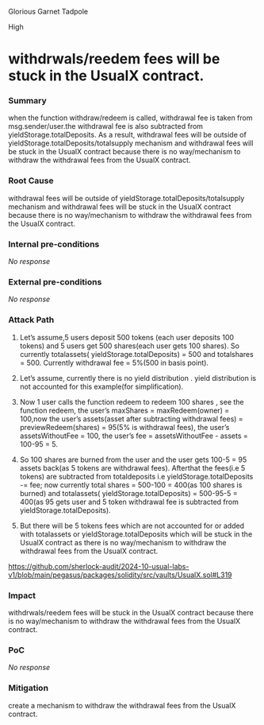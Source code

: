 Glorious Garnet Tadpole

High

# withdrwals/reedem fees will be stuck in the UsualX contract.

### Summary

when the function withdraw/redeem is called, withdrawal fee is taken from msg.sender/user.the withdrawal fee is also subtracted from  yieldStorage.totalDeposits. As a result, withdrawal fees will be outside of  yieldStorage.totalDeposits/totalsupply mechanism and withdrawal fees will be stuck in the UsualX contract because  there is no way/mechanism to withdraw the withdrawal fees from the UsualX contract.


### Root Cause

withdrawal fees will be outside of  yieldStorage.totalDeposits/totalsupply mechanism and withdrawal fees will be stuck in the UsualX contract because  there is no way/mechanism to withdraw the withdrawal fees from the UsualX contract.

### Internal pre-conditions

_No response_

### External pre-conditions

_No response_

### Attack Path

1. Let’s assume,5 users deposit 500 tokens (each user deposits 100 tokens) and 5 users get 500 shares(each user gets 100 shares). So currently totalassets( yieldStorage.totalDeposits) = 500 and totalshares = 500. Currently withdrawal fee = 5%(500 in basis point).
 
2. Let’s assume, currently there is no yield distribution . yield distribution is not accounted for this example(for simplification). 
 
3. Now 1 user calls the function redeem to redeem 100 shares , see the function redeem, the user’s maxShares = maxRedeem(owner) = 100,now the user’s assets(asset after subtracting withdrawal fees) = previewRedeem(shares) = 95(5% is withdrawal fees), the user’s  assetsWithoutFee = 100, the user’s fee = assetsWithoutFee - assets = 100-95 = 5.
 
4. So 100 shares are burned from the user and the user gets 100-5 = 95 assets back(as 5 tokens are withdrawal fees).   Afterthat the fees(i.e 5 tokens) are subtracted from totaldeposits i.e yieldStorage.totalDeposits -= fee; now currently total shares = 500-100 = 400(as 100 shares is burned) and totalassets( yieldStorage.totalDeposits) = 500-95-5 = 400(as 95 gets user and 5 token withdrawal fee is subtracted from   yieldStorage.totalDeposits). 
 
5. But there will be 5 tokens fees which are not accounted for or added with totalassets or  yieldStorage.totalDeposits which will be stuck in the UsualX contract as there is no way/mechanism to withdraw the withdrawal fees from the UsualX contract.

https://github.com/sherlock-audit/2024-10-usual-labs-v1/blob/main/pegasus/packages/solidity/src/vaults/UsualX.sol#L319



### Impact

withdrwals/reedem fees will be stuck in the UsualX contract because there is no way/mechanism to withdraw the withdrawal fees from the UsualX contract.



### PoC

_No response_

### Mitigation

create a mechanism  to withdraw the withdrawal fees from the UsualX contract.

